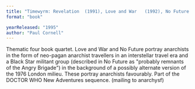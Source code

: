 ```yaml
---
title: "Timewyrm: Revelation  (1991), Love and War   (1992), No Future  (1994),    and Human Nature"
format: "book"

yearReleased: "1995"
author: "Paul Cornell"
---
```

Thematic four book quartet.  Love and War and No Future portray anarchists in the form of neo-pagan anarchist travellers in an interstellar travel era  and a Black Star militant group (described in No Future as "probably  remnants of the Angry Brigade") in the background of a possibly alternate version of the 1976 London milieu. These portray anarchists favourably. Part of the DOCTOR WHO New Adventures sequence. (mailing to anarchysf)
 